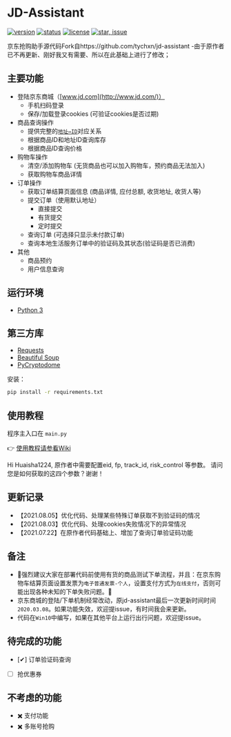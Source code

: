 # JD-Assistant

[![version](https://img.shields.io/badge/python-3.4+-blue.svg)](https://www.python.org/download/releases/3.4.0/) 
[![status](https://img.shields.io/badge/status-stable-green.svg)](https://github.com/huaisha1224/jd-assistant)
[![license](https://img.shields.io/badge/license-MIT-blue.svg)](./LICENSE)
[![star, issue](https://img.shields.io/badge/star%2C%20issue-welcome-brightgreen.svg)](https://github.com/huaisha1224/jd-assistant)

京东抢购助手源代码Fork自https://github.com/tychxn/jd-assistant
-由于原作者已不再更新、刚好我又有需要、所以在此基础上进行了修改；

## 主要功能

- 登陆京东商城（[www.jd.com](http://www.jd.com/)）
  - 手机扫码登录
  - 保存/加载登录cookies (可验证cookies是否过期)
- 商品查询操作
  - 提供完整的[`地址⇔ID`](./area_id/)对应关系
  - 根据商品ID和地址ID查询库存
  - 根据商品ID查询价格
- 购物车操作
  - 清空/添加购物车 (无货商品也可以加入购物车，预约商品无法加入)
  - 获取购物车商品详情
- 订单操作
  - 获取订单结算页面信息 (商品详情, 应付总额, 收货地址, 收货人等)
  - 提交订单（使用默认地址）
    - 直接提交
    - 有货提交
    - 定时提交
  - 查询订单 (可选择只显示未付款订单)
  - 查询本地生活服务订单中的验证码及其状态(验证码是否已消费)
- 其他
  - 商品预约
  - 用户信息查询

## 运行环境

- [Python 3](https://www.python.org/)

## 第三方库

- [Requests](http://docs.python-requests.org/en/master/)
- [Beautiful Soup](https://www.crummy.com/software/BeautifulSoup/bs4/doc/)
- [PyCryptodome](https://github.com/Legrandin/pycryptodome)

安装：
```sh
pip install -r requirements.txt
```

## 使用教程

程序主入口在 `main.py`

👉 [使用教程请参看Wiki](https://github.com/huaisha1224/jd-assistant/wiki/%E4%BA%AC%E4%B8%9C%E6%8A%A2%E8%B4%AD%E5%8A%A9%E6%89%8B)

Hi Huaisha1224,
原作者中需要配置eid, fp, track_id, risk_control 等参数。
请问您是如何获取的这四个参数？谢谢！

## 更新记录
- 【2021.08.05】优化代码、处理某些特殊订单获取不到验证码的情况
- 【2021.08.03】优化代码、处理cookies失败情况下的异常情况
- 【2021.07.22】在原作者代码基础上、增加了查询订单验证码功能

## 备注

- 🌟强烈建议大家在部署代码前使用有货的商品测试下单流程，并且：在京东购物车结算页面设置发票为`电子普通发票-个人`，设置支付方式为`在线支付`，否则可能出现各种未知的下单失败问题。🌟
- 京东商城的登陆/下单机制经常改动，原jd-assistant最后一次更新时间时间`2020.03.08`。如果功能失效，欢迎提issue，有时间我会来更新。
- 代码在`Win10`中编写，如果在其他平台上运行出行问题，欢迎提issue。

## 待完成的功能
- [✔] 订单验证码查询
- [ ] 抢优惠券

## 不考虑的功能

- ✖️ 支付功能
- ✖️ 多账号抢购
